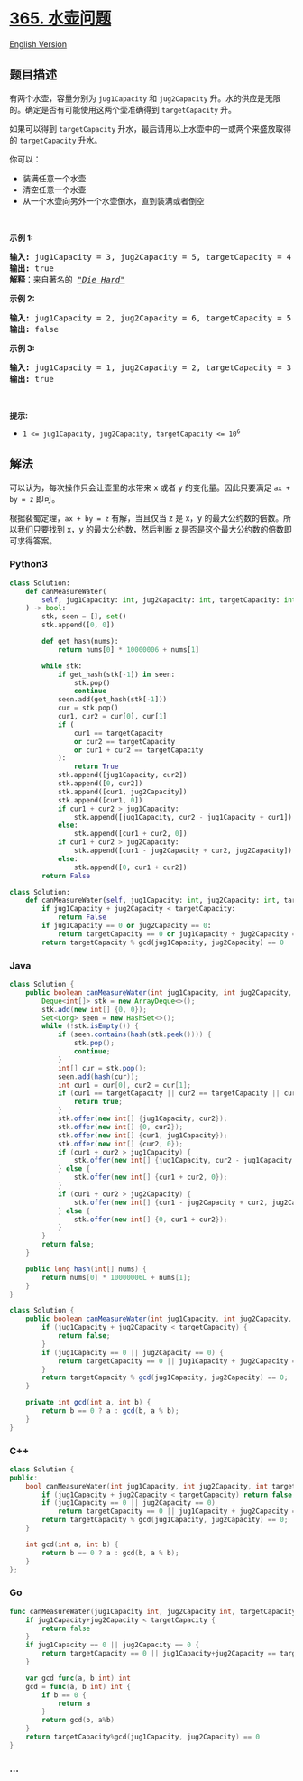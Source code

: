 # [365. 水壶问题](https://leetcode.cn/problems/water-and-jug-problem)

[English Version](/solution/0300-0399/0365.Water%20and%20Jug%20Problem/README_EN.md)

## 题目描述

<!-- 这里写题目描述 -->

<p>有两个水壶，容量分别为&nbsp;<code>jug1Capacity</code>&nbsp;和 <code>jug2Capacity</code> 升。水的供应是无限的。确定是否有可能使用这两个壶准确得到&nbsp;<code>targetCapacity</code> 升。</p>

<p>如果可以得到&nbsp;<code>targetCapacity</code>&nbsp;升水，最后请用以上水壶中的一或两个来盛放取得的&nbsp;<code>targetCapacity</code>&nbsp;升水。</p>

<p>你可以：</p>

<ul>
	<li>装满任意一个水壶</li>
	<li>清空任意一个水壶</li>
	<li>从一个水壶向另外一个水壶倒水，直到装满或者倒空</li>
</ul>

<p>&nbsp;</p>

<p><strong>示例 1:</strong>&nbsp;</p>

<pre>
<strong>输入:</strong> jug1Capacity = 3, jug2Capacity = 5, targetCapacity = 4
<strong>输出:</strong> true
<strong>解释</strong>：来自著名的&nbsp;<a href="https://www.youtube.com/watch?v=BVtQNK_ZUJg"><em>"Die Hard"</em></a></pre>

<p><strong>示例 2:</strong></p>

<pre>
<strong>输入:</strong> jug1Capacity = 2, jug2Capacity = 6, targetCapacity = 5
<strong>输出:</strong> false
</pre>

<p><strong>示例 3:</strong></p>

<pre>
<strong>输入:</strong> jug1Capacity = 1, jug2Capacity = 2, targetCapacity = 3
<strong>输出:</strong> true
</pre>

<p>&nbsp;</p>

<p><strong>提示:</strong></p>

<ul>
	<li><code>1 &lt;= jug1Capacity, jug2Capacity, targetCapacity &lt;= 10<sup>6</sup></code></li>
</ul>

## 解法

<!-- 这里可写通用的实现逻辑 -->

可以认为，每次操作只会让壶里的水带来 x 或者 y 的变化量。因此只要满足 `ax + by = z` 即可。

根据裴蜀定理，`ax + by = z` 有解，当且仅当 z 是 x，y 的最大公约数的倍数。所以我们只要找到 x，y 的最大公约数，然后判断 z 是否是这个最大公约数的倍数即可求得答案。

<!-- tabs:start -->

### **Python3**

<!-- 这里可写当前语言的特殊实现逻辑 -->

```python
class Solution:
    def canMeasureWater(
        self, jug1Capacity: int, jug2Capacity: int, targetCapacity: int
    ) -> bool:
        stk, seen = [], set()
        stk.append([0, 0])

        def get_hash(nums):
            return nums[0] * 10000006 + nums[1]

        while stk:
            if get_hash(stk[-1]) in seen:
                stk.pop()
                continue
            seen.add(get_hash(stk[-1]))
            cur = stk.pop()
            cur1, cur2 = cur[0], cur[1]
            if (
                cur1 == targetCapacity
                or cur2 == targetCapacity
                or cur1 + cur2 == targetCapacity
            ):
                return True
            stk.append([jug1Capacity, cur2])
            stk.append([0, cur2])
            stk.append([cur1, jug2Capacity])
            stk.append([cur1, 0])
            if cur1 + cur2 > jug1Capacity:
                stk.append([jug1Capacity, cur2 - jug1Capacity + cur1])
            else:
                stk.append([cur1 + cur2, 0])
            if cur1 + cur2 > jug2Capacity:
                stk.append([cur1 - jug2Capacity + cur2, jug2Capacity])
            else:
                stk.append([0, cur1 + cur2])
        return False
```

```python
class Solution:
    def canMeasureWater(self, jug1Capacity: int, jug2Capacity: int, targetCapacity: int) -> bool:
        if jug1Capacity + jug2Capacity < targetCapacity:
            return False
        if jug1Capacity == 0 or jug2Capacity == 0:
            return targetCapacity == 0 or jug1Capacity + jug2Capacity == targetCapacity
        return targetCapacity % gcd(jug1Capacity, jug2Capacity) == 0
```

### **Java**

<!-- 这里可写当前语言的特殊实现逻辑 -->

```java
class Solution {
    public boolean canMeasureWater(int jug1Capacity, int jug2Capacity, int targetCapacity) {
        Deque<int[]> stk = new ArrayDeque<>();
        stk.add(new int[] {0, 0});
        Set<Long> seen = new HashSet<>();
        while (!stk.isEmpty()) {
            if (seen.contains(hash(stk.peek()))) {
                stk.pop();
                continue;
            }
            int[] cur = stk.pop();
            seen.add(hash(cur));
            int cur1 = cur[0], cur2 = cur[1];
            if (cur1 == targetCapacity || cur2 == targetCapacity || cur1 + cur2 == targetCapacity) {
                return true;
            }
            stk.offer(new int[] {jug1Capacity, cur2});
            stk.offer(new int[] {0, cur2});
            stk.offer(new int[] {cur1, jug1Capacity});
            stk.offer(new int[] {cur2, 0});
            if (cur1 + cur2 > jug1Capacity) {
                stk.offer(new int[] {jug1Capacity, cur2 - jug1Capacity + cur1});
            } else {
                stk.offer(new int[] {cur1 + cur2, 0});
            }
            if (cur1 + cur2 > jug2Capacity) {
                stk.offer(new int[] {cur1 - jug2Capacity + cur2, jug2Capacity});
            } else {
                stk.offer(new int[] {0, cur1 + cur2});
            }
        }
        return false;
    }

    public long hash(int[] nums) {
        return nums[0] * 10000006L + nums[1];
    }
}
```

```java
class Solution {
    public boolean canMeasureWater(int jug1Capacity, int jug2Capacity, int targetCapacity) {
        if (jug1Capacity + jug2Capacity < targetCapacity) {
            return false;
        }
        if (jug1Capacity == 0 || jug2Capacity == 0) {
            return targetCapacity == 0 || jug1Capacity + jug2Capacity == targetCapacity;
        }
        return targetCapacity % gcd(jug1Capacity, jug2Capacity) == 0;
    }

    private int gcd(int a, int b) {
        return b == 0 ? a : gcd(b, a % b);
    }
}
```

### **C++**

```cpp
class Solution {
public:
    bool canMeasureWater(int jug1Capacity, int jug2Capacity, int targetCapacity) {
        if (jug1Capacity + jug2Capacity < targetCapacity) return false;
        if (jug1Capacity == 0 || jug2Capacity == 0)
            return targetCapacity == 0 || jug1Capacity + jug2Capacity == targetCapacity;
        return targetCapacity % gcd(jug1Capacity, jug2Capacity) == 0;
    }

    int gcd(int a, int b) {
        return b == 0 ? a : gcd(b, a % b);
    }
};
```

### **Go**

```go
func canMeasureWater(jug1Capacity int, jug2Capacity int, targetCapacity int) bool {
	if jug1Capacity+jug2Capacity < targetCapacity {
		return false
	}
	if jug1Capacity == 0 || jug2Capacity == 0 {
		return targetCapacity == 0 || jug1Capacity+jug2Capacity == targetCapacity
	}

	var gcd func(a, b int) int
	gcd = func(a, b int) int {
		if b == 0 {
			return a
		}
		return gcd(b, a%b)
	}
	return targetCapacity%gcd(jug1Capacity, jug2Capacity) == 0
}
```

### **...**

```

```

<!-- tabs:end -->
